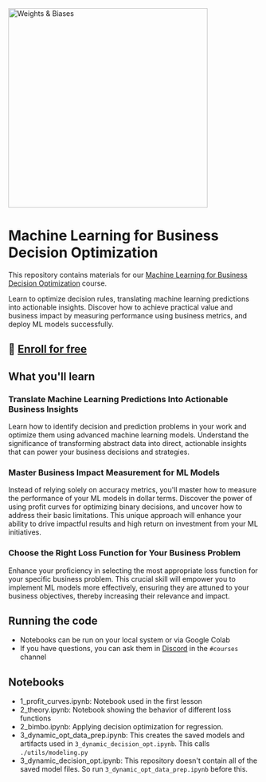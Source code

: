 <img src="https://i.imgur.com/gb6B4ig.png" width="400" alt="Weights & Biases" />

# Machine Learning for Business Decision Optimization

This repository contains materials for our [Machine Learning for Business Decision Optimization](https://www.wandb.courses/courses/decision-optimization) course. 

Learn to optimize decision rules, translating machine learning predictions into actionable insights. Discover how to achieve practical value and business impact by measuring performance using business metrics, and deploy ML models successfully.

## 🚀 [Enroll for free](https://www.wandb.courses/courses/decision-optimization)

## What you'll learn

### Translate Machine Learning Predictions Into Actionable Business Insights
Learn how to identify decision and prediction problems in your work and optimize them using advanced machine learning models. Understand the significance of transforming abstract data into direct, actionable insights that can power your business decisions and strategies.

### Master Business Impact Measurement for ML Models
Instead of relying solely on accuracy metrics, you'll master how to measure the performance of your ML models in dollar terms. Discover the power of using profit curves for optimizing binary decisions, and uncover how to address their basic limitations. This unique approach will enhance your ability to drive impactful results and high return on investment from your ML initiatives.

### Choose the Right Loss Function for Your Business Problem
Enhance your proficiency in selecting the most appropriate loss function for your specific business problem. This crucial skill will empower you to implement ML models more effectively, ensuring they are attuned to your business objectives, thereby increasing their relevance and impact.

## Running the code

- Notebooks can be run on your local system or via Google Colab
- If you have questions, you can ask them in [Discord](https://wandb.me/discord) in the `#courses` channel

## Notebooks

- 1_profit_curves.ipynb: Notebook used in the first lesson
- 2_theory.ipynb: Notebook showing the behavior of different loss functions
- 2_bimbo.ipynb: Applying decision optimization for regression.
- 3_dynamic_opt_data_prep.ipynb: This creates the saved models and artifacts used in `3_dynamic_decision_opt.ipynb`. This calls `./utils/modeling.py`
- 3_dynamic_decision_opt.ipynb: This repository doesn't contain all of the saved model files. So run `3_dynamic_opt_data_prep.ipynb` before this.

